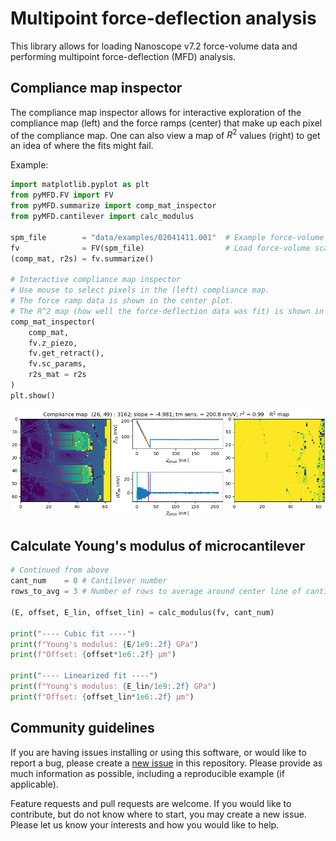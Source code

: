 # Multipoint force-deflection analysis

This library allows for loading Nanoscope v7.2 force-volume data and performing multipoint force-deflection (MFD) analysis. 

## Compliance map inspector
The compliance map inspector allows for interactive exploration of the compliance map (left) and the force ramps (center) that make up each pixel of the compliance map. One can also view a map of $R^2$ values (right) to get an idea of where the fits might fail.

Example:
```python
import matplotlib.pyplot as plt
from pyMFD.FV import FV
from pyMFD.summarize import comp_mat_inspector
from pyMFD.cantilever import calc_modulus

spm_file        = "data/examples/02041411.001"  # Example force-volume scan
fv              = FV(spm_file)                  # Load force-volume scan
(comp_mat, r2s) = fv.summarize()

# Interactive compliance map inspector
# Use mouse to select pixels in the (left) compliance map.
# The force ramp data is shown in the center plot.
# The R^2 map (how well the force-deflection data was fit) is shown in the right map.
comp_mat_inspector(
    comp_mat, 
    fv.z_piezo, 
    fv.get_retract(), 
    fv.sc_params, 
    r2s_mat = r2s
)
plt.show()
```
![Screenshot of compliance map inspector](comp_mat_inspector.png)

## Calculate Young's modulus of microcantilever

```python
# Continued from above
cant_num    = 0 # Cantilever number
rows_to_avg = 3 # Number of rows to average around center line of cantilever

(E, offset, E_lin, offset_lin) = calc_modulus(fv, cant_num)

print("---- Cubic fit ----")
print(f"Young's modulus: {E/1e9:.2f} GPa")
print(f"Offset: {offset*1e6:.2f} µm")

print("---- Linearized fit ----")
print(f"Young's modulus: {E_lin/1e9:.2f} GPa")
print(f"Offset: {offset_lin*1e6:.2f} µm")


```

## Community guidelines
If you are having issues installing or using this software, or would like to report a bug, please create a [new issue](https://github.com/larsenkg/MFD-analysis/issues/new) in this repository. Please provide as much information as possible, including a reproducible example (if applicable).

Feature requests and pull requests are welcome. If you would like to contribute, but do not know where to start, you may create a new issue. Please let us know your interests and how you would like to help.